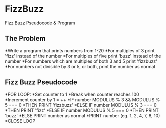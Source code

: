# FizzBuzz
Fizz Buzz Pseudocode &amp; Program

## The Problem 
*Write a program that prints numbers from 1-20
*For multiples of 3 print 'fizz' instead of the number
*For multiples of five print 'buzz' instead of the number
*For numbers which are multiples of both 3 and 5 print 'fizzbuzz'
*For numbers not divisible by 3 or 5, or both, print the number as normal

## Fizz Buzz Pseudocode
*FOR LOOP:
*Set counter to 1
*Break when counter reaches 100 
*Increment counter by 1 = ++
       *IF number MODULUS % 3 && MODULUS % 5 === 0 
            *THEN PRINT 'fizzbuzz'
       *ELSE IF number MODULUS % 3 === 0 
            *THEN PRINT 'fizz'
       *ELSE IF number MODULUS % 5 === 0 
            *THEN PRINT 'buzz'
       *ELSE PRINT number as normal
            *PRINT number (eg. 1, 2, 4, 7, 8, 10) 
*CLOSE LOOP          
